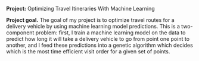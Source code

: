 **Project:** Optimizing Travel Itineraries With Machine Learning

**Project goal.** The goal of my project is to optimize travel routes for a delivery vehicle by using machine learning model predictions. This is a two-component problem: first, I train a machine learning model on the data to predict how long it will take a delivery vehicle to go from point one point to another, and I feed these predictions into a genetic algorithm which decides which is the most time efficient visit order for a given set of points. 
